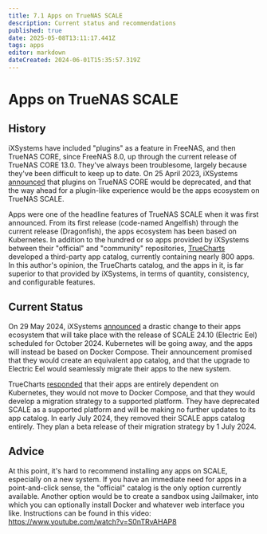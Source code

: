 ```yaml
---
title: 7.1 Apps on TrueNAS SCALE
description: Current status and recommendations
published: true
date: 2025-05-08T13:11:17.441Z
tags: apps
editor: markdown
dateCreated: 2024-06-01T15:35:57.319Z
---
```


# Apps on TrueNAS SCALE
## History
iXSystems have included "plugins" as a feature in FreeNAS, and then TrueNAS CORE, since FreeNAS 8.0, up through the current release of TrueNAS CORE 13.0.  They've always been troublesome, largely because they've been difficult to keep up to date.  On 25 April 2023, iXSystems [announced](https://www.truenas.com/blog/the-future-of-truenas-plugins-is-apps/) that plugins on TrueNAS CORE would be deprecated, and that the way ahead for a plugin-like experience would be the apps ecosystem on TrueNAS SCALE.

Apps were one of the headline features of TrueNAS SCALE when it was first announced.  From its first release (code-named Angelfish) through the current release (Dragonfish), the apps ecosystem has been based on Kubernetes.  In addition to the hundred or so apps provided by iXSystems between their "official" and "community" repositories, [TrueCharts](https://truecharts.org/) developed a third-party app catalog, currently containing nearly 800 apps.  In this author's opinion, the TrueCharts catalog, and the apps in it, is far superior to that provided by iXSystems, in terms of quantity, consistency, and configurable features.

## Current Status
On 29 May 2024, iXSystems [announced](https://forums.truenas.com/t/the-future-of-electric-eel-and-apps/5409) a drastic change to their apps ecosystem that will take place with the release of SCALE 24.10 (Electric Eel) scheduled for October 2024.  Kubernetes will be going away, and the apps will instead be based on Docker Compose.  Their announcement promised that they would create an equivalent app catalog, and that the upgrade to Electric Eel would seamlessly migrate their apps to the new system.

TrueCharts [responded](https://truecharts.org/news/scale-deprecation) that their apps are entirely dependent on Kubernetes, they would not move to Docker Compose, and that they would develop a migration strategy to a supported platform.  They have deprecated SCALE as a supported platform and will be making no further updates to its app catalog.  In early July 2024, they removed their SCALE apps catalog entirely.  They plan a beta release of their migration strategy by 1 July 2024.

## Advice
At this point, it's hard to recommend installing any apps on SCALE, especially on a new system.  If you have an immediate need for apps in a point-and-click sense, the "official" catalog is the only option currently available.  Another option would be to create a sandbox using Jailmaker, into which you can optionally install Docker and whatever web interface you like.  Instructions can be found in this video:
https://www.youtube.com/watch?v=S0nTRvAHAP8

